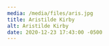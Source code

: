 ```yaml
---
media: /media/files/aris.jpg
title: Aristilde Kirby
alt: Aristilde Kirby
date: 2020-12-23 17:43:00 -0500
---
```


